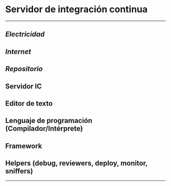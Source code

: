 # Servidor de integración continua

---

## *Electricidad*
## *Internet*
## *Repositorio*
## Servidor IC
## Editor de texto
## Lenguaje de programación (Compilador/Intérprete)
## Framework
## Helpers (debug, reviewers, deploy, monitor, sniffers)

---
